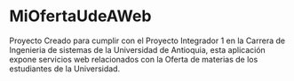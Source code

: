 # MiOfertaUdeAWeb
Proyecto Creado para cumplir con el Proyecto Integrador 1 en la Carrera de Ingenieria de sistemas de la Universidad de Antioquia, esta aplicación expone servicios web relacionados con la Oferta de materias de los estudiantes de la Universidad.
